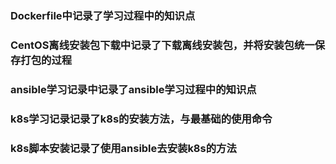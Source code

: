 ### Dockerfile中记录了学习过程中的知识点

### CentOS离线安装包下载中记录了下载离线安装包，并将安装包统一保存打包的过程

### ansible学习记录中记录了ansible学习过程中的知识点

### k8s学习记录记录了k8s的安装方法，与最基础的使用命令

### k8s脚本安装记录了使用ansible去安装k8s的方法
